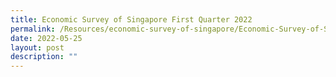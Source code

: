```yaml
---
title: Economic Survey of Singapore First Quarter 2022
permalink: /Resources/economic-survey-of-singapore/Economic-Survey-of-Singapore-First-Quarter-2022
date: 2022-05-25
layout: post
description: ""
---
```

